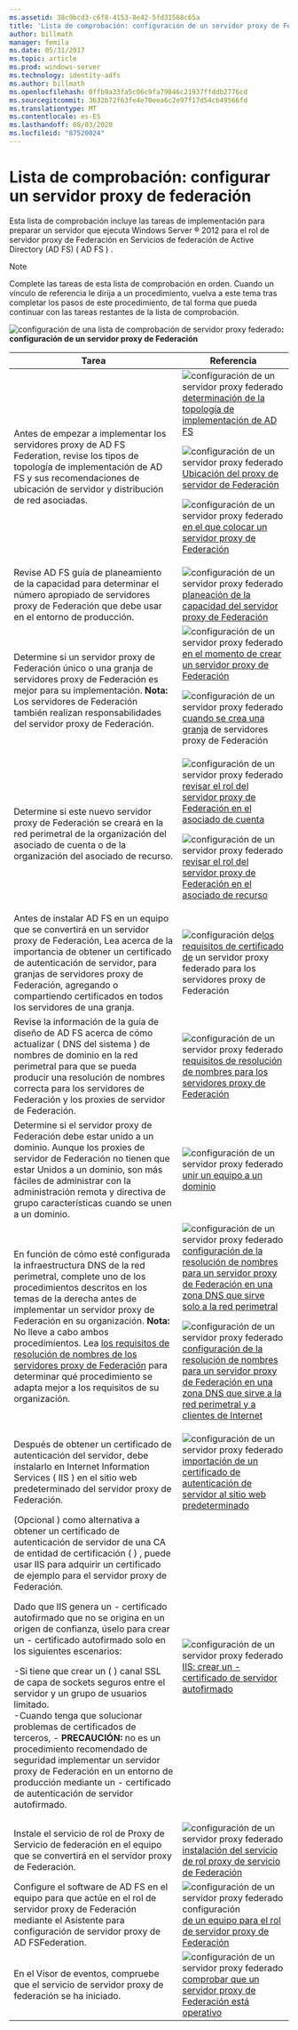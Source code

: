 ```yaml
---
ms.assetid: 38c9bcd3-c6f8-4153-8e42-5fd31568c65a
title: 'Lista de comprobación: configuración de un servidor proxy de Federación'
author: billmath
manager: femila
ms.date: 05/31/2017
ms.topic: article
ms.prod: windows-server
ms.technology: identity-adfs
ms.author: billmath
ms.openlocfilehash: 0ffb9a33fa5c06c9fa79846c21937ffddb2776cd
ms.sourcegitcommit: 3632b72f63fe4e70eea6c2e97f17d54cb49566fd
ms.translationtype: MT
ms.contentlocale: es-ES
ms.lasthandoff: 08/03/2020
ms.locfileid: "87520024"
---
```

# <a name="checklist-setting-up-a-federation-server-proxy"></a>Lista de comprobación: configurar un servidor proxy de federación

Esta lista de comprobación incluye las tareas de implementación para preparar un servidor que ejecuta Windows Server &reg; 2012 para el rol de servidor proxy de Federación en Servicios de federación de Active Directory (AD FS) \( AD FS \) .

> [!NOTE]
> Complete las tareas de esta lista de comprobación en orden. Cuando un vínculo de referencia le dirija a un procedimiento, vuelva a este tema tras completar los pasos de este procedimiento, de tal forma que pueda continuar con las tareas restantes de la lista de comprobación.

![configuración de una lista de comprobación de servidor proxy federado](media/2b05dce3-938f-4168-9b8f-1f4398cbdb9b.gif)**: configuración de un servidor proxy de Federación**

|Tarea|Referencia|
|--------|-------------|
|Antes de empezar a implementar los servidores proxy de AD FS Federation, revise los tipos de topología de implementación de AD FS y sus recomendaciones de ubicación de servidor y distribución de red asociadas.|![configuración de un servidor proxy federado](media/faa393df-4856-4431-9eda-4f4e5be72a90.gif)[determinación de la topología de implementación de AD FS](../design/determine-your-ad-fs-deployment-topology.md)<p>![configuración de un servidor proxy federado](media/faa393df-4856-4431-9eda-4f4e5be72a90.gif)[Ubicación del proxy de servidor de Federación](../design/planning-federation-server-proxy-placement.md)<p>![configuración de un servidor proxy federado](media/faa393df-4856-4431-9eda-4f4e5be72a90.gif)[en el que colocar un servidor proxy de Federación](/previous-versions/windows/it-pro/windows-server-2012-R2-and-2012/dd807048(v=ws.11))|
|Revise AD FS guía de planeamiento de la capacidad para determinar el número apropiado de servidores proxy de Federación que debe usar en el entorno de producción.|![configuración de un servidor proxy federado](media/faa393df-4856-4431-9eda-4f4e5be72a90.gif)[planeación de la capacidad del servidor proxy de Federación](/previous-versions/windows/it-pro/windows-server-2012-R2-and-2012/gg749898(v=ws.11))|
|Determine si un servidor proxy de Federación único o una granja de servidores proxy de Federación es mejor para su implementación. **Nota:** Los servidores de Federación también realizan responsabilidades del servidor proxy de Federación.|![configuración de un servidor proxy federado](media/faa393df-4856-4431-9eda-4f4e5be72a90.gif)[en el momento de crear un servidor proxy de Federación](/previous-versions/windows/it-pro/windows-server-2012-R2-and-2012/dd807032(v=ws.11))<p>![configuración de un servidor proxy federado](media/faa393df-4856-4431-9eda-4f4e5be72a90.gif)[cuando se crea una granja](/previous-versions/windows/it-pro/windows-server-2012-R2-and-2012/dd807082(v=ws.11)) de servidores proxy de Federación|
|Determine si este nuevo servidor proxy de Federación se creará en la red perimetral de la organización del asociado de cuenta o de la organización del asociado de recurso.|![configuración de un servidor proxy federado](media/faa393df-4856-4431-9eda-4f4e5be72a90.gif)[revisar el rol del servidor proxy de Federación en el asociado de cuenta](/previous-versions/windows/it-pro/windows-server-2012-R2-and-2012/dd807109(v=ws.11))<p>![configuración de un servidor proxy federado](media/faa393df-4856-4431-9eda-4f4e5be72a90.gif)[revisar el rol del servidor proxy de Federación en el asociado de recurso](/previous-versions/windows/it-pro/windows-server-2012-R2-and-2012/dd807052(v=ws.11))|
|Antes de instalar AD FS en un equipo que se convertirá en un servidor proxy de Federación, Lea acerca de la importancia de obtener un certificado de autenticación de servidor, para granjas de servidores proxy de Federación, agregando o compartiendo certificados en todos los servidores de una granja.|![configuración de](media/faa393df-4856-4431-9eda-4f4e5be72a90.gif)[los requisitos de certificado de](/previous-versions/windows/it-pro/windows-server-2012-R2-and-2012/dd807054(v=ws.11)) un servidor proxy federado para los servidores proxy de Federación|
|Revise la información de la guía de diseño de AD FS acerca de cómo actualizar \( DNS del sistema \) de nombres de dominio en la red perimetral para que se pueda producir una resolución de nombres correcta para los servidores de Federación y los proxies de servidor de Federación.|![configuración de un servidor proxy federado](media/faa393df-4856-4431-9eda-4f4e5be72a90.gif)[requisitos de resolución de nombres para los servidores proxy de Federación](/previous-versions/windows/it-pro/windows-server-2012-R2-and-2012/dd807055(v=ws.11))|
|Determine si el servidor proxy de Federación debe estar unido a un dominio. Aunque los proxies de servidor de Federación no tienen que estar Unidos a un dominio, son más fáciles de administrar con la administración remota y directiva de grupo características cuando se unen a un dominio.|![configuración de un servidor proxy federado](media/15dd35b6-6cc6-421f-93f8-7109920e7144.gif)[unir un equipo a un dominio](Join-a-Computer-to-a-Domain.md)|
|En función de cómo esté configurada la infraestructura DNS de la red perimetral, complete uno de los procedimientos descritos en los temas de la derecha antes de implementar un servidor proxy de Federación en su organización. **Nota:** No lleve a cabo ambos procedimientos. Lea [los requisitos de resolución de nombres de los servidores proxy de Federación](/previous-versions/windows/it-pro/windows-server-2012-R2-and-2012/dd807055(v=ws.11)) para determinar qué procedimiento se adapta mejor a los requisitos de su organización.|![configuración de un servidor proxy federado](media/15dd35b6-6cc6-421f-93f8-7109920e7144.gif)[configuración de la resolución de nombres para un servidor proxy de Federación en una zona DNS que sirve solo a la red perimetral](./configure-name-resolution-for-federation-server-proxy-in-dns-zone-serving-only-perimeter-network.md)<p>![configuración de un servidor proxy federado](media/15dd35b6-6cc6-421f-93f8-7109920e7144.gif)[configuración de la resolución de nombres para un servidor proxy de Federación en una zona DNS que sirve a la red perimetral y a clientes de Internet](./configure-name-resolution-for-federation-server-proxy-in-dns-zone-serving-only-perimeter-network.md)|
|Después de obtener un certificado de autenticación del servidor, debe instalarlo en Internet Information Services \( IIS \) en el sitio web predeterminado del servidor proxy de Federación.|![configuración de un servidor proxy federado](media/15dd35b6-6cc6-421f-93f8-7109920e7144.gif)[importación de un certificado de autenticación de servidor al sitio web predeterminado](Import-a-Server-Authentication-Certificate-to-the-Default-Web-Site.md)|
|\(Opcional \) como alternativa a obtener un certificado de autenticación de servidor de una CA de entidad de certificación \( \) , puede usar IIS para adquirir un certificado de ejemplo para el servidor proxy de Federación.<p>Dado que IIS genera un \- certificado autofirmado que no se origina en un origen de confianza, úselo para crear un \- certificado autofirmado solo en los siguientes escenarios:<p>-Si tiene que crear un \( \) canal SSL de capa de sockets seguros entre el servidor y un grupo de usuarios limitado.<br />-Cuando tenga que solucionar problemas de certificados de terceros, \- **PRECAUCIÓN:** no es un procedimiento recomendado de seguridad implementar un servidor proxy de Federación en un entorno de producción mediante un \- certificado de autenticación de servidor autofirmado.|![configuración de un servidor proxy federado](media/15dd35b6-6cc6-421f-93f8-7109920e7144.gif)[IIS: crear un \- certificado de servidor autofirmado](https://go.microsoft.com/fwlink/?LinkID=108271)|
|Instale el servicio de rol de Proxy de Servicio de federación en el equipo que se convertirá en el servidor proxy de Federación.|![configuración de un servidor proxy federado](media/15dd35b6-6cc6-421f-93f8-7109920e7144.gif)[instalación del servicio de rol proxy de servicio de Federación](Install-the-Federation-Service-Proxy-Role-Service.md)|
|Configure el software de AD FS en el equipo para que actúe en el rol de servidor proxy de Federación mediante el Asistente para configuración de servidor proxy de AD FSFederation.|![configuración de un servidor proxy federado configuración](media/15dd35b6-6cc6-421f-93f8-7109920e7144.gif)[de un equipo para el rol de servidor proxy de Federación](Configure-a-Computer-for-the-Federation-Server-Proxy-Role.md)|
|En el Visor de eventos, compruebe que el servicio de servidor proxy de federación se ha iniciado.|![configuración de un servidor proxy federado](media/15dd35b6-6cc6-421f-93f8-7109920e7144.gif)[comprobar que un servidor proxy de Federación está operativo](Verify-That-a-Federation-Server-Proxy-Is-Operational.md)|
